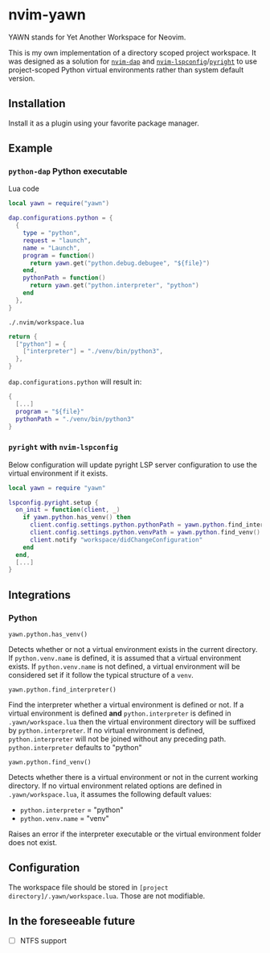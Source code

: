 # nvim-yawn

YAWN stands for Yet Another Workspace for Neovim.

This is my own implementation of a directory scoped project workspace. It was designed as a solution for [`nvim-dap`](https://github.com/mfussenegger/nvim-dap) and [`nvim-lspconfig`](https://github.com/neovim/nvim-lspconfig)/[`pyright`](https://github.com/microsoft/pyright) to use project-scoped Python virtual environments rather than system default version.

## Installation

Install it as a plugin using your favorite package manager.

## Example

### `python-dap` Python executable

Lua code
```lua
local yawn = require("yawn")

dap.configurations.python = {
  {
    type = "python",
    request = "launch",
    name = "Launch",
    program = function()
      return yawn.get("python.debug.debugee", "${file}")
    end,
    pythonPath = function()
      return yawn.get("python.interpreter", "python")
    end
  },
}

```

`./.nvim/workspace.lua`

```lua
return {
  ["python"] = {
    ["interpreter"] = "./venv/bin/python3",
  },
}
```

`dap.configurations.python` will result in:
```lua
{
  [...]
  program = "${file}"
  pythonPath = "./venv/bin/python3"
}
```

### `pyright` with `nvim-lspconfig`

Below configuration will update pyright LSP server configuration to use the virtual environment if it exists.

```lua
local yawn = require "yawn"

lspconfig.pyright.setup {
  on_init = function(client, _)
    if yawn.python.has_venv() then
      client.config.settings.python.pythonPath = yawn.python.find_interpreter()
      client.config.settings.python.venvPath = yawn.python.find_venv()
      client.notify "workspace/didChangeConfiguration"
    end
  end,
  [...]
}
```

## Integrations

### Python

`yawn.python.has_venv()`

Detects whether or not a virtual environment exists in the current directory. If `python.venv.name` is defined, it is assumed that a virtual environment exists. If `python.venv.name` is not defined, a virtual environment will be considered set if it follow the typical structure of a `venv`.

`yawn.python.find_interpreter()`

Find the interpreter whether a virtual environment is defined or not. If a virtual environment is defined **and** `python.interpreter` is defined in `.yawn/workspace.lua` then the virtual environment directory will be suffixed by `python.interpreter`. If no virtual environment is defined, `python.interpreter` will not be joined without any preceding path. `python.interpreter` defaults to "python"

`yawn.python.find_venv()`

Detects whether there is a virtual environment or not in the current working directory. If no virtual environment related options are defined in `.yawn/workspace.lua`, it assumes the following default values:
* `python.interpreter` = "python"
* `python.venv.name` = "venv"

Raises an error if the interpreter executable or the virtual environment folder does not exist.

## Configuration

The workspace file should be stored in `[project directory]/.yawn/workspace.lua`. Those are not modifiable.

## In the foreseeable future

- [ ] NTFS support
